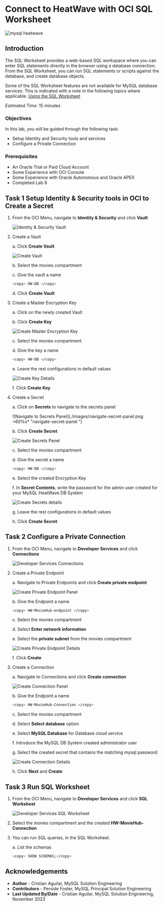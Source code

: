 # Connect to HeatWave with OCI SQL Worksheet

![mysql heatwave](./images/mysql-heatwave-logo.jpg "mysql heatwave")

## Introduction

The SQL Worksheet provides a web-based SQL workspace where you can enter SQL statements directly in the browser using a database connection. From the SQL Worksheet, you can run SQL statements or scripts against the database, and create database objects.

Some of the SQL Worksheet features are not available for MySQL database services. This is indicated with a note in the following topics where applicable. [Using the SQL Worksheet](https://docs.oracle.com/en-us/iaas/database-tools/doc/using-oracle-cloud-infrastructure-console.html)

_Estimated Time:_ 15 minutes

### Objectives

In this lab, you will be guided through the following task:

- Setup Identity and Security tools and services
- Configure a Private Connection

### Prerequisites

- An Oracle Trial or Paid Cloud Account
- Some Experience with OCI Console
- Some Experience with Oracle Autonomous and Oracle APEX
- Completed Lab 8

## Task 1 Setup Identity & Security tools in OCI to Create a Secret

1. From the OCI Menu, navigate to **Identity & Security** and click **Vault**

    ![Identity & Security Vault](./images/OCI-menu-vault.png "OCI-menu-vault ")

2. Create a Vault

    a. Click **Create Vault**

    ![Create Vault](./images/create-vault.png "create-vault ")

    b. Select the movies compartment

    c. Give the vault a name

    ```bash
    <copy> HW-DB </copy>
    ```

    d. Click **Create Vault**

3. Create a Master Encryption Key

    a. Click on the newly created Vault

    b. Click **Create Key**

    ![Create Master Encryption Key](./images/vault-menu-create-key.png "vault-menu-create-key ")

    c. Select the movies compartment

    d. Give the key a name

    ```bash
    <copy> HW-DB </copy>
    ```

    e. Leave the rest configurations in default values

    ![Create Key Details](./images/create-key-details.png "create-key-details ")

    f. Click **Create Key**

4. Create a Secret

    a. Click on **Secrets** to navigate to the secrets panel

    ![Navigate to Secrets Panel](./images/navigate-secret-panel.png =60%x* "navigate-secret-panel ")

    b. Click **Create Secret**

    ![Create Secrets Panel](./images/create-secret-panel.png "create-secret-panel ")

    c. Select the movies compartment

    d. Give the secret a name

    ```bash
    <copy> HW-DB </copy>
    ```

    e. Select the created Encryption Key

    f. In **Secret Contents**, write the password for the admin user created for your MySQL HeatWave DB System

    ![Create Secrets details](./images/create-secret-details.png "create-secret-details ")

    g. Leave the rest configurations in default values

    h. Click **Create Secret**

## Task 2 Configure a Private Connection

1. From the OCI Menu, navigate to **Developer Services** and click **Connections**

    ![Developer Services Connections](./images/oci-developer-services-menu-connections.png "oci-developer-services-menu-connections ")

2. Create a Private Endpoint

    a. Navigate to Private Endpoints and click **Create private endpoint**

    ![Create Private Endpoint Panel](./images/create-private-endpoint.png "create-private-endpoint-panel ")

    b. Give the Endpoint a name

    ```bash
    <copy> HW-MovieHub-endpoint </copy>
    ```

    c. Select the movies compartment

    d. Select **Enter network information**

    e. Select the **private subnet** from the movies compartment

    ![Create Private Endpoint Details](./images/create-private-endpoint-details.png "create-private-endpoint-details ")

    f. Click **Create**

3. Create a Connection

    a. Navigate to Connections and click **Create connection**

    ![Create Connection Panel](./images/create-connection-panel.png "create-connection-panel ")

    b. Give the Endpoint a name

    ```bash
    <copy> HW-MovieHub-Connection </copy>
    ```

    c. Select the movies compartment

    d. Select **Select database** option

    e. Select **MySQL Database** for Database cloud service

    f. Introduce the MySQL DB System created administrator user

    g. Select the created secret that contains the matching mysql password

    ![Create Connection Details](./images/create-connection-details.png "create-connection-details ")

    h. Click **Next** and **Create**

## Task 3 Run SQL Worksheet

1. From the OCI Menu, navigate to **Developer Services** and click **SQL Worksheet**

    ![Developer Services SQL Worksheet](./images/OCI-developer-services-sql-worksheets.png "OCI-developer-services-sql-worksheets ")

2. Select the movies compartment and the created **HW-MovieHub-Connection**

3. You can run SQL queries, in the SQL Worksheet.

    a. List the schemas

    ```bash
    <copy> SHOW SCHEMAS;</copy>
    ```

## Acknowledgements

- **Author** - Cristian Aguilar, MySQL Solution Engineering
- **Contributors** - Perside Foster, MySQL Principal Solution Engineering
- **Last Updated By/Date** - Cristian Aguilar, MySQL Solution Engineering, November 2023
